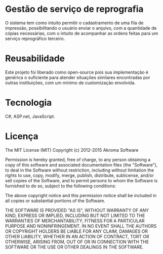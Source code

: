 # Gestão de serviço de reprografia  
O sistema tem como intuito permitir o cadastramento de uma fila de impressão, possibilitando o usuário enviar o arquivo, com a quantidade de cópias necessárias, com o intuito de acompanhar as ordens feitas para um serviço reprográfico terceiro.

# Reusabilidade

Este projeto foi liberado como open-source pois sua implementação é genérica o suficiente para atender situações similares encontradas por outras instituições, com um mínimo de customização envolvida.
  
# Tecnologia  
C#, ASP.net, JavaScript.  

# Licença
The MIT License (MIT)
Copyright (c) 2012-2015 Akroma Software

Permission is hereby granted, free of charge, to any person obtaining a copy of this software and associated documentation files (the "Software"), to deal in the Software without restriction, including without limitation the rights to use, copy, modify, merge, publish, distribute, sublicense, and/or sell copies of the Software, and to permit persons to whom the Software is furnished to do so, subject to the following conditions:

The above copyright notice and this permission notice shall be included in all copies or substantial portions of the Software.

THE SOFTWARE IS PROVIDED "AS IS", WITHOUT WARRANTY OF ANY KIND, EXPRESS OR IMPLIED, INCLUDING BUT NOT LIMITED TO THE WARRANTIES OF MERCHANTABILITY, FITNESS FOR A PARTICULAR PURPOSE AND NONINFRINGEMENT. IN NO EVENT SHALL THE AUTHORS OR COPYRIGHT HOLDERS BE LIABLE FOR ANY CLAIM, DAMAGES OR OTHER LIABILITY, WHETHER IN AN ACTION OF CONTRACT, TORT OR OTHERWISE, ARISING FROM, OUT OF OR IN CONNECTION WITH THE SOFTWARE OR THE USE OR OTHER DEALINGS IN THE SOFTWARE.
